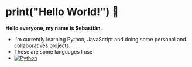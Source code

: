 # print("Hello World!") 👋
<b>Hello everyone, my name is Sebastián.</b>
- I'm currently learning Python, JavaScript and doing some personal and collaboratives projects.
- These are some languages I use
- [![Python](https://images.ctfassets.net/mrop88jh71hl/55rrbZfwMaURHZKAUc5oOW/9e5fe805eb03135b82e962e92169ce6d/python-programming-language.png?w=1920&h=1920&q=100&fm=webp)](https://github.com/Zyeho)

